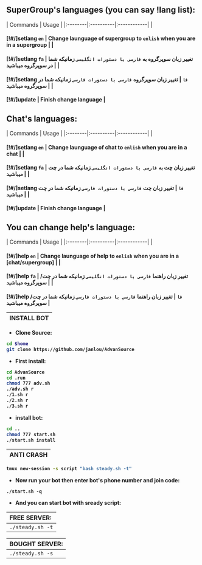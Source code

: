 
## SuperGroup's languages (you can say !lang list):
| Commands | Usage | 
|:--------|:----------|:------------|
| <h4>[!#/]setlang `en` | Change launguage of supergroup to `enlish` when you are in a supergroup |
| <h4>[!#/]setlang `fa` | تغییر زبان سوپرگروه به `فارسی با دستورات انگلیسی` زمانیکه شما در سوپرگروه میباشید |
| <h4>[!#/]setlang `فا` | تغییر زبان سوپرگروه `فارسی با دستورات فارسی` زمانیکه شما در سوپرگروه میباشید |
| <h4>[!#/]update | Finish change language |
## Chat's languages:
| Commands | Usage | 
|:--------|:----------|:------------|
| <h4>[!#/]setlang `en` | Change launguage of chat to `enlish` when you are in a chat |
| <h4>[!#/]setlang `fa` | تغییر زبان چت به `فارسی با دستورات انگلیسی` زمانیکه شما در چت میباشید |
| <h4>[!#/]setlang `فا` | تغییر زبان چت `فارسی با دستورات فارسی` زمانیکه شما در چت میباشید |
| <h4>[!#/]update | Finish change language |
## You can change help's language:
| Commands | Usage | 
|:--------|:----------|:------------|
| <h4>[!#/]help `en` | Change launguage of help to `enlish` when you are in a [chat/supergroup] |
| <h4>[!#/]help `fa` | تغییر زبان راهنما `فارسی با دستورات انگلیسی` زمانیکه شما در چت/سوپرگروه میباشید |
| <h4>[!#/]help `فا` | تغییر زبان راهنما `فارسی با دستورات فارسی` زمانیکه شما در چت/سوپرگروه میباشید |

| INSTALL BOT |
|:-----------------------|
- <p align="left">Clone Source:
```sh
cd $home
git clone https://github.com/janlou/AdvanSource
```
- <p align="left">First install:
```sh
cd AdvanSource
cd .run
chmod 777 adv.sh
./adv.sh r
./1.sh r
./2.sh r
./3.sh r
```
- <p align="left">install bot:
```sh
cd ..
chmod 777 start.sh
./start.sh install
```
| ANTI CRASH |
|:-----------------------|
```sh
tmux new-session -s script "bash steady.sh -t"
```
- <p align="left">Now run your bot then enter bot's phone number and join code:
`./start.sh -q`
- <p align="left">And you can start bot with sready script:

| FREE SERVER: |
|:-----------------------|
| `./steady.sh -t` |

| BOUGHT SERVER: |
|:-----------------------|
| `./steady.sh -s` |
